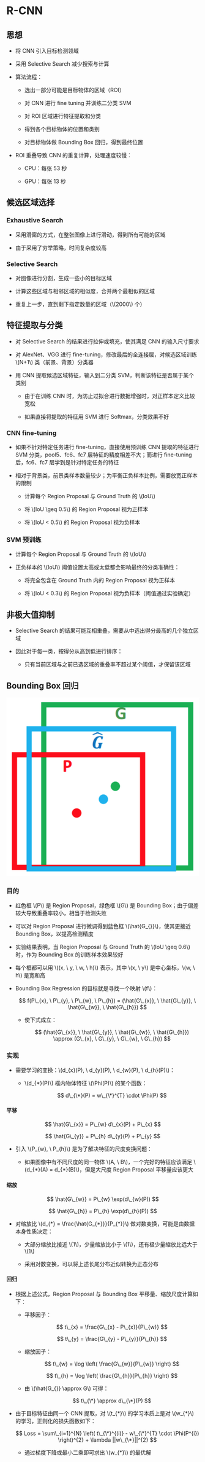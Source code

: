 <script type="text/javascript" src="http://cdn.mathjax.org/mathjax/latest/MathJax.js?config=default"></script>

# R-CNN

## 思想

- 将 CNN 引入目标检测领域

- 采用 Selective Search 减少搜索与计算

- 算法流程：

	- 选出一部分可能是目标物体的区域（ROI）
	
	- 对 CNN 进行 fine tuning 并训练二分类 SVM

	- 对 ROI 区域进行特征提取和分类

	- 得到各个目标物体的位置和类别

	- 对目标物体做 Bounding Box 回归，得到最终位置

- ROI 重叠导致 CNN 的重复计算，处理速度较慢：

	- CPU：每张 53 秒

	- GPU：每张 13 秒

## 候选区域选择

### Exhaustive Search

- 采用滑窗的方式，在整张图像上进行滑动，得到所有可能的区域

- 由于采用了穷举策略，时间复杂度较高

### Selective Search

- 对图像进行分割，生成一些小的目标区域

- 计算这些区域与相邻区域的相似度，合并两个最相似的区域

- 重复上一步，直到剩下指定数量的区域（\\(2000\\) 个）

## 特征提取与分类

- 对 Selective Search 的结果进行拉伸或填充，使其满足 CNN 的输入尺寸要求

- 对 AlexNet、VGG 进行 fine-tuning，修改最后的全连接层，对候选区域训练 \\(N+1\\) 类（前景、背景）分类器

- 用 CNN 提取候选区域特征，输入到二分类 SVM，判断该特征是否属于某个类别

	- 由于在训练 CNN 时，为防止过拟合进行数据增强时，对正样本定义比较宽松

	- 如果直接将提取的特征用 SVM 进行 Softmax，分类效果不好

### CNN fine-tuning

- 如果不针对特定任务进行 fine-tuning，直接使用预训练 CNN 提取的特征进行 SVM 分类，pool5、fc6、fc7 层特征的精度相差不大；而进行 fine-tuning 后，fc6、fc7 层学到是针对特定任务的特征

- 相对于背景类，前景类样本数量较少；为平衡正负样本比例，需要放宽正样本的限制

	- 计算每个 Region Proposal 与 Ground Truth 的 \\(IoU\\)
	
	- 将 \\(IoU \geq 0.5\\) 的 Region Proposal 视为正样本

	- 将 \\(IoU < 0.5\\) 的 Region Proposal 视为负样本

### SVM 预训练

- 计算每个 Region Proposal 与 Ground Truth 的 \\(IoU\\)

- 正负样本的 \\(IoU\\) 阈值设置太高或太低都会影响最终的分类准确性：

	- 将完全包含在 Ground Truth 内的 Region Proposal 视为正样本

	- 将 \\(IoU < 0.3\\) 的 Region Proposal 视为负样本（阈值通过实验确定）

## 非极大值抑制

- Selective Search 的结果可能互相重叠，需要从中选出得分最高的几个独立区域

- 因此对于每一类，按得分从高到低进行排序：

	- 只有当前区域与之前已选区域的重叠率不超过某个阈值，才保留该区域

## Bounding Box 回归

![img](images/bounding_box.png)

### 目的

- 红色框 \\(P\\) 是 Region Proposal，绿色框 \\(G\\) 是 Bounding Box；由于偏差较大导致重叠率较小，相当于检测失败

- 可以对 Region Proposal 进行微调得到蓝色框 \\(\hat{G\_{}}\\)，使其更接近 Bounding Box，以提高检测精度

- 实验结果表明，当 Region Proposal 与 Ground Truth 的 \\(IoU \geq 0.6\\) 时，作为 Bounding Box 的训练样本效果较好

- 每个框都可以用 \\((x, \ y, \ w, \ h)\\) 表示，其中 \\(x, \ y\\) 是中心坐标，\\(w, \ h\\) 是宽和高

- Bounding Box Regression 的目标就是寻找一个映射 \\(f\\)：

	$$ f(P\_{x}, \ P\_{y}, \ P\_{w}, \ P\_{h}) = (\hat{G\_{x}}, \ \hat{G\_{y}}, \ \hat{G\_{w}}, \ \hat{G\_{h}}) $$

	- 使下式成立：

		$$ (\hat{G\_{x}}, \ \hat{G\_{y}}, \ \hat{G\_{w}}, \ \hat{G\_{h}}) \approx (G\_{x}, \ G\_{y}, \ G\_{w}, \ G\_{h}) $$

### 实现

- 需要学习的变换：\\(d\_{x}(P), \ d\_{y}(P), \ d\_{w}(P), \ d\_{h}(P)\\)：

	- \\(d\_{\*}(P)\\) 框内物体特征 \\(\Phi(P)\\) 的某个函数：

		$$ d\_{\*}(P) = w\_{\*}^{T} \cdot \Phi(P) $$

#### 平移

$$ \hat{G\_{x}} = P\_{w} d\_{x}(P) + P\_{x} $$
	
$$ \hat{G\_{y}} = P\_{h} d\_{y}(P) + P\_{y} $$

- 引入 \\(P\_{w}, \ P\_{h}\\) 是为了解决特征的尺度变换问题：

	- 如果图像中有不同尺度的同一物体 \\(A, \ B\\)，一个完好的特征应该满足 \\(d\_{\*}(A) = d\_{\*}(B)\\)，但是大尺度 Region Proposal 平移量应该更大

#### 缩放

$$ \hat{G\_{w}} = P\_{w} \exp(d\_{w}(P)) $$

$$ \hat{G\_{h}} = P\_{h} \exp(d\_{h}(P)) $$

- 对缩放比 \\(d\_{\*} = \frac{\hat{G\_{\*}}}{P\_{\*}}\\) 做对数变换，可能是由数据本身性质决定：

	- 大部分缩放比接近 \\(1\\)，少量缩放比小于 \\(1\\)，还有极少量缩放比远大于 \\(1\\)

	- 采用对数变换，可以将上述长尾分布近似转换为正态分布

#### 回归

- 根据上述公式，Region Proposal 与 Bounding Box 平移量、缩放尺度计算如下：

	- 平移因子：

		$$ t\_{x} = \frac{G\_{x} - P\_{x}}{P\_{w}} $$

		$$ t\_{y} = \frac{G\_{y} - P\_{y}}{P\_{h}} $$

	- 缩放因子：

		$$ t\_{w} = \log \left( \frac{G\_{w}}{P\_{w}} \right) $$
		
		$$ t\_{h} = \log \left( \frac{G\_{h}}{P\_{h}} \right) $$

	- 由 \\(\hat{G\_{}} \approx G\\) 可得：

		$$ t\_{\*} \approx d\_{\*}(P) $$

- 由于目标特征由同一个 CNN 提取，对 \\(t\_{\*}\\) 的学习本质上是对 \\(w\_{\*}\\) 的学习，正则化的损失函数如下：

	$$ Loss = \sum\_{i=1}^{N} \left( t\_{\*}^{(i)} - w\_{\*}^{T} \cdot \Phi(P^{i}) \right)^{2} + \lambda ||w\_{\*}||^{2} $$

	- 通过梯度下降或最小二乘即可求出 \\(w\_{\*}\\) 的最优解